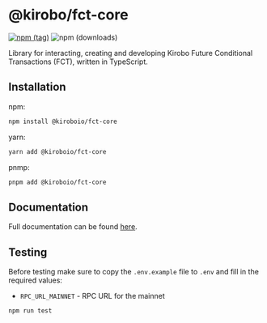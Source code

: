 # @kirobo/fct-core
[![npm (tag)](https://img.shields.io/npm/v/@kiroboio/fct-core)](https://www.npmjs.com/package/@kiroboio/fct-core)
![npm (downloads)](https://img.shields.io/npm/dm/@kiroboio/fct-core)

Library for interacting, creating and developing Kirobo Future Conditional Transactions (FCT), written in TypeScript.

## Installation

npm:
```bash
npm install @kiroboio/fct-core
```

yarn:
```bash
yarn add @kiroboio/fct-core
```

pnmp:
```bash
pnpm add @kiroboio/fct-core
```

## Documentation

Full documentation can be found [here](https://kirobo.gitbook.io/fct-core-library/).

## Testing

Before testing make sure to copy the `.env.example` file to `.env` and fill in the required values:
- `RPC_URL_MAINNET` - RPC URL for the mainnet


```bash
npm run test
```
